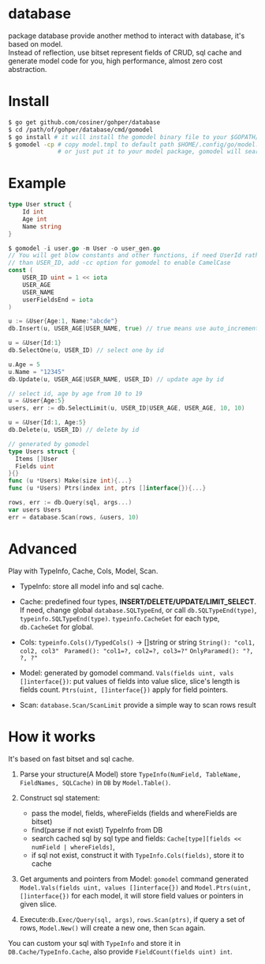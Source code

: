 # database
package database provide another method to interact with database, it's based on model.   
Instead of reflection, use bitset represent fields of CRUD, sql cache and generate model code for you, high performance, almost zero cost abstraction.

# Install
```sh
$ go get github.com/cosiner/gohper/database
$ cd /path/of/gohper/database/cmd/gomodel
$ go install # it will install the gomodel binary file to your $GOPATH/bin
$ gomodel -cp # copy model.tmpl to default path $HOME/.config/go/model.tmpl
              # or just put it to your model package, gomodel will search it first 
```

# Example
```Go
type User struct {
    Id int
    Age int
    Name string
}

$ gomodel -i user.go -m User -o user_gen.go
// You will get blow constants and other functions, if need UserId rather 
// than USER_ID, add -cc option for gomodel to enable CamelCase
const (
    USER_ID uint = 1 << iota
    USER_AGE
    USER_NAME
    userFieldsEnd = iota
)

u := &User{Age:1, Name:"abcde"}
db.Insert(u, USER_AGE|USER_NAME, true) // true means use auto_increment id

u = &User{Id:1}
db.SelectOne(u, USER_ID) // select one by id

u.Age = 5
u.Name = "12345"
db.Update(u, USER_AGE|USER_NAME, USER_ID) // update age by id

// select id, age by age from 10 to 19
u = &User{Age:5}
users, err := db.SelectLimit(u, USER_ID|USER_AGE, USER_AGE, 10, 10) 

u = &User{Id:1, Age:5}
db.Delete(u, USER_ID) // delete by id

// generated by gomodel
type Users struct {
  Items []User
  Fields uint 
}{}
func (u *Users) Make(size int){...}
func (u *Users) Ptrs(index int, ptrs []interface{}){...}

rows, err := db.Query(sql, args...)
var users Users
err = database.Scan(rows, &users, 10)
```

# Advanced
Play with TypeInfo, Cache, Cols, Model, Scan.
* TypeInfo: store all model info and sql cache.

* Cache: predefined four types, __INSERT/DELETE/UPDATE/LIMIT_SELECT__.
If need, change global `database.SQLTypeEnd`, or call `db.SQLTypeEnd(type)`,
`typeinfo.SQLTypeEnd(type)`.
`typeinfo.CacheGet` for each type, `db.CacheGet` for global.

* Cols: `typeinfo.Cols()/TypedCols()` -> []string or string
`String(): "col1, col2, col3" `
`Paramed(): "col1=?, col2=?, col3=?"`
`OnlyParamed(): "?, ?, ?"`

* Model: generated by gomodel command. 
`Vals(fields uint, vals []interface{})`: put values of fields into value slice, slice's length is fields count.
`Ptrs(uint, []interface{})` apply for field pointers.

* Scan: `database.Scan/ScanLimit` provide a simple way to scan rows result

# How it works
It's based on fast bitset and sql cache.

1. Parse your structure(A Model)
   store `TypeInfo(NumField, TableName, FieldNames, SQLCache)` in `DB` by `Model.Table()`.

2. Construct sql statement: 
    - pass the model, fields, whereFields (fields and whereFields are bitset)
    - find(parse if not exist) TypeInfo from DB
    - search cached sql by sql type and fields:
      `Cache[type][fields << numField | whereFields]`, 
    - if sql not exist, construct it with `TypeInfo.Cols(fields)`, store it to cache
    
3. Get arguments and pointers from Model:
   `gomodel` command generated `Model.Vals(fields uint, values []interface{})` and `Model.Ptrs(uint, []interface{})` for each model, it will store field values or pointers in given slice.

4. Execute:`db.Exec/Query(sql, args)`, `rows.Scan(ptrs)`, if query a set of rows, `Model.New()` will create a new one, then `Scan` again.

You can custom your sql with `TypeInfo` and store it in `DB.Cache/TypeInfo.Cache`, also provide `FieldCount(fields uint) int`.


